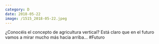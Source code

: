 ```yaml
--- 
category: D 
date: 2018-05-22 
image: /1515_2018-05-22.jpeg 
--- 
```


¿Conocéis el concepto de agricultura vertical? Está claro que en el futuro vamos a mirar mucho más hacia arriba... #Futuro